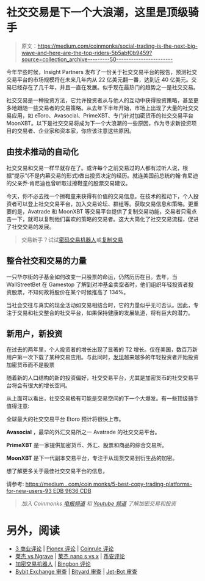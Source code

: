 # 社交交易是下一个大浪潮，这里是顶级骑手

> 原文：<https://medium.com/coinmonks/social-trading-is-the-next-big-wave-and-here-are-the-top-riders-5b5abf0b9459?source=collection_archive---------50----------------------->

今年早些时候，Insight Partners 发布了一份关于社交交易平台的报告，预测社交交易平台的市场规模将在未来几年内从 22 亿美元翻一番，达到近 40 亿美元。交易已经存在了几千年，并且一直在发展。似乎现在最热门的趋势之一是社交交易。

社交交易是一种投资方法，它允许投资者从与他人的互动中获得投资策略，甚至更多地跟随一些交易者的交易策略。从去年下半年开始，市场上出现了大量的社交交易应用，如 eToro、Avasocial、PrimeXBT、专门针对加密货币的社交交易平台 MoonXBT。以下是社交交易将成为下一个大浪潮的一些原因，作为寻求新投资项目的交易者、企业家和资本家，你应该注意这些原因。

## **由技术推动的自动化**

社交交易和交易一样早就存在了。或许每个之前交易过的人都有过听人说，根据“提示”(不是内幕交易的形式)做出投资决定的经历。就连美国前总统约翰·肯尼迪的父亲乔·肯尼迪也曾听取过擦鞋童的股票交易建议。

今天，你不必去找一个擦鞋童来获得有价值的交易信息。在技术的推动下，个人投资者可以登上社交交易平台，加入交易论坛、群组等。获取交易信息和策略。更重要的是，Avatrade 和 MoonXBT 等交易平台提供了复制交易功能，交易者只需点击一下，就可以复制他们喜欢的策略的交易者。这大大简化了社交交易流程，促进了社交交易的发展。

> 交易新手？试试[密码交易机器人](/coinmonks/crypto-trading-bot-c2ffce8acb2a)或[复制交易](/coinmonks/top-10-crypto-copy-trading-platforms-for-beginners-d0c37c7d698c)

## **整合社交和交易的力量**

一只华尔街的子基金如何改变一只股票的命运，仍然历历在目。去年，当 WallStreetBet 在 Gamestop 了解到对冲基金卖空者时，他们组织年轻投资者投资股票，不知何故将股价在某个时候推高了 134%。

当社会交往与真实的现金活动如交易相结合时，它的力量似乎无可否认。因此，专注于交易和社交整合的社交平台，如果保持健康的发展轨道，将有巨大的潜力。

## **新用户，新投资**

在过去的两年里，个人投资者的增长出现了显著的 T2 增长。仅在美国，数百万新用户第一次下载了某种交易应用。与此同时，[发现](https://www.outlookindia.com/outlook-spotlight/why-are-young-adults-investing-in-bitcoin-over-stocks--news-51915)越来越多的年轻投资者开始投资加密货币而不是股票

随着新的人口结构的新的投资偏好，社交交易平台，尤其是加密货币的社交交易平台将会有很大的增长空间。

从上面可以看出，社交交易极有可能是交易空间的下一个大爆发。有一些顶级骑手值得注意:

全球最大的社交交易平台 Etoro 预计将很快上市。

**Avasocial** ，最早的外汇交易所之一 Avatrade 的社交交易平台。

**PrimeXBT** 是一家提供加密货币、外汇、股票和商品的综合交易所。

**MoonXBT** 是下一代副本交易平台，专注于从现货交易到衍生品的加密。

想了解更多关于最佳社交交易平台的信息，

请参考:
[https://medium . com/coin monks/5-best-copy-trading-platforms-for-new-users-93 EDB 9636 CDB](/coinmonks/5-best-copy-trading-platforms-for-new-users-93edb9636cdb)

> *加入 Coinmonks* [*电报频道*](https://t.me/coincodecap) *和* [*Youtube 频道*](https://www.youtube.com/c/coinmonks/videos) *了解加密交易和投资*

# 另外，阅读

*   [3 商业评论](/coinmonks/3commas-review-an-excellent-crypto-trading-bot-2020-1313a58bec92) | [Pionex 评论](https://coincodecap.com/pionex-review-exchange-with-crypto-trading-bot) | [Coinrule 评论](/coinmonks/coinrule-review-2021-a-beginner-friendly-crypto-trading-bot-daf0504848ba)
*   [莱杰 vs Ngrave](/coinmonks/ledger-vs-ngrave-zero-7e40f0c1d694) | [莱杰 nano s vs x](/coinmonks/ledger-nano-s-vs-x-battery-hardware-price-storage-59a6663fe3b0) | [币安评论](/coinmonks/binance-review-ee10d3bf3b6e)
*   [加密交易机器人](/coinmonks/crypto-trading-bot-c2ffce8acb2a) | [Bingbon 评论](https://coincodecap.com/bingbon-review)
*   [Bybit Exchange 审查](/coinmonks/bybit-exchange-review-dbd570019b71) | [Bityard 审查](https://coincodecap.com/bityard-reivew) | [Jet-Bot 审查](https://coincodecap.com/jet-bot-review)